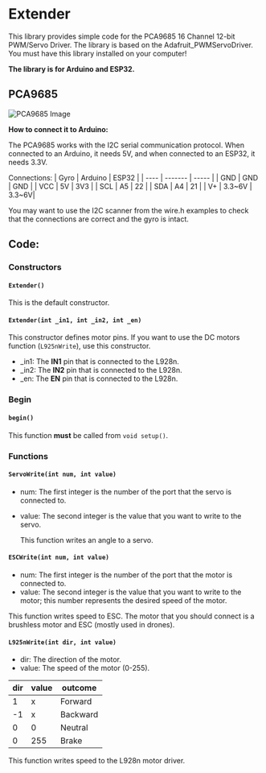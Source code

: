 # Extender

This library provides simple code for the PCA9685 16 Channel 12-bit PWM/Servo Driver. The library is based on the Adafruit_PWMServoDriver. You must have this library installed on your computer!

**The library is for Arduino and ESP32.**

## PCA9685

![PCA9685 Image](https://ae01.alicdn.com/kf/S64b630d8040d4b5b90f90b4e7a843e6cX.jpg)

**How to connect it to Arduino:**

The PCA9685 works with the I2C serial communication protocol. When connected to an Arduino, it needs 5V, and when connected to an ESP32, it needs 3.3V.

Connections:
| Gyro | Arduino | ESP32 |
| ---- | ------- | ----- |
| GND  | GND     | GND   |
| VCC  | 5V      | 3V3   |
| SCL  | A5      | 22    |
| SDA  | A4      | 21    |
| V+   | 3.3~6V  | 3.3~6V|

You may want to use the I2C scanner from the wire.h examples to check that the connections are correct and the gyro is intact.

## Code:

### Constructors

#### **`Extender()`**

This is the default constructor.

#### **`Extender(int _in1, int _in2, int _en)`**

This constructor defines motor pins. If you want to use the DC motors function (`L925nWrite`), use this constructor.
- _in1: The **IN1** pin that is connected to the L928n.
- _in2: The **IN2** pin that is connected to the L928n.
- _en: The **EN** pin that is connected to the L928n.

### Begin

#### **`begin()`**

This function **must** be called from `void setup()`.

### Functions

#### **`ServoWrite(int num, int value)`**

- num: The first integer is the number of the port that the servo is connected to.
- value: The second integer is the value that you want to write to the servo.

  This function writes an angle to a servo.
  

#### **`ESCWrite(int num, int value)`**

- num: The first integer is the number of the port that the motor is connected to.
- value: The second integer is the value that you want to write to the motor; this number represents the desired speed of the motor.

This function writes speed to ESC. The motor that you should connect is a brushless motor and ESC (mostly used in drones).


#### **`L925nWrite(int dir, int value)`**

- dir: The direction of the motor.
- value: The speed of the motor (0-255).

| dir | value | outcome  |
| --- | ----- | -------- |
| 1   | x     | Forward  |
| -1  | x     | Backward |
| 0   | 0     | Neutral  |
| 0   | 255   | Brake    |

This function writes speed to the L928n motor driver.
